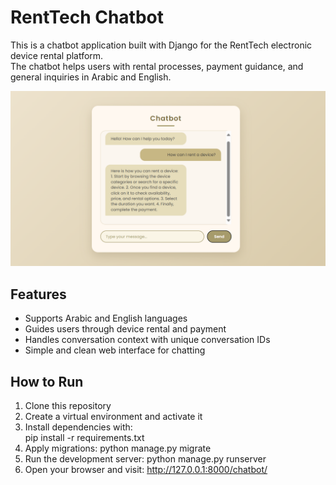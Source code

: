 # RentTech Chatbot

This is a chatbot application built with Django for the RentTech electronic device rental platform.  
The chatbot helps users with rental processes, payment guidance, and general inquiries in Arabic and English.

![Chatbot Screenshot](images/chatbot.png)


## Features
- Supports Arabic and English languages
- Guides users through device rental and payment
- Handles conversation context with unique conversation IDs
- Simple and clean web interface for chatting

## How to Run

1. Clone this repository  
2. Create a virtual environment and activate it  
3. Install dependencies with:  
   pip install -r requirements.txt
4. Apply migrations:
   python manage.py migrate
5. Run the development server:
   python manage.py runserver
6. Open your browser and visit:
http://127.0.0.1:8000/chatbot/
